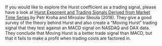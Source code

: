 If you would like to explore the Hurst coefficient as a trading signal, please have a look at [Hurst Exponent and Trading Signals Derived from Market Time Series](https://www.scitepress.org/papers/2018/66670/66670.pdf)
by Petr Kroha and Miroslav Skoula (2018). They give a good survey of the theory behind Hurst and also create a “Moving Hurst” trading signal that they test against an MACD signal on NASDAQ and DAX data. They conclude that Moving Hurst is a better trade signal than MACD, but that it fails to make a profit when trading costs are factored in.